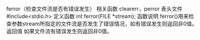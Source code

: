 

ferror（检查文件流是否有错误发生）
相关函数
clearerr，perror
表头文件
#include<stdio.h>
定义函数
int ferror(FILE *stream);
函数说明
ferror()用来检查参数stream所指定的文件流是否发生了错误情况，如有错误发生则返回非0值。
返回值
如果文件流有错误发生则返回非0值。